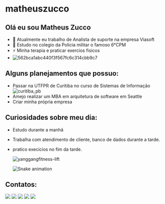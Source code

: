 # matheuszucco
## Olá eu sou Matheus Zucco
- 🔭 Atualmente eu trabalho de Analista de suporte na empresa Viasoft
- 🌱 Estudo no colegio da Policia militar o famoso 6°CPM
- ⚡ Minha terapia e praticar exercios fisicos
- ![562bca1abc440f3f567fc6c314cbb9c7](https://github.com/user-attachments/assets/7897b8dc-8eb0-44e3-8485-4f169d472cc6)
## Alguns planejamentos que possuo:
- Passar na UTFPR de Curitiba no curso de Sistemas de Informação
![curitiba_pb](https://github.com/user-attachments/assets/7f29e3da-a57f-4e33-99d2-8007e4e52daf)
- Amejo realizar um MBA em arquitetura de software em Seattle
- Criar minha própria empresa

## Curiosidades sobre meu dia:
- Estudo durante a manhã
- Trabalha com atendimento de cliente, banco de dados durante a tarde.
- pratico execicios no fim da tarde.

  ![yanggangfitness-lift](https://github.com/user-attachments/assets/ef765074-fc88-4a6e-ba1c-3ceb7eb9b668)

  ![Snake animation](https://github.com/zuccomatheus/zuccomatheus/blob/output/github-contribution-grid-snake.svg)



## Contatos:

<div>
<a href="https://www.youtube.com/seu-canal-youtube-aqui" target="_blank"><img loading="lazy" src="https://img.shields.io/badge/YouTube-FF0000?style=for-the-badge&logo=youtube&logoColor=white" target="_blank"></a>
<a href="https://instagram.com/seu-usuário-instagram-aqui" target="_blank"><img loading="lazy" src="https://img.shields.io/badge/-Instagram-%23E4405F?style=for-the-badge&logo=instagram&logoColor=white" target="_blank"></a>
<a href="https://www.twitch.tv/seu-usuário-aqui" target="_blank"><img loading="lazy" src="https://img.shields.io/badge/Twitch-9146FF?style=for-the-badge&logo=twitch&logoColor=white" target="_blank"></a>
<a href = "mailto:contato@seu-usuário-aqui"><img loading="lazy" src="https://img.shields.io/badge/Gmail-D14836?style=for-the-badge&logo=gmail&logoColor=white" target="_blank"></a>
<a href="https://www.linkedin.com/in/seu-usuário-linkedln-aqui" target="_blank"><img loading="lazy" src="https://img.shields.io/badge/-LinkedIn-%230077B5?style=for-the-badge&logo=linkedin&logoColor=white" target="_blank"></a>   
</div>
